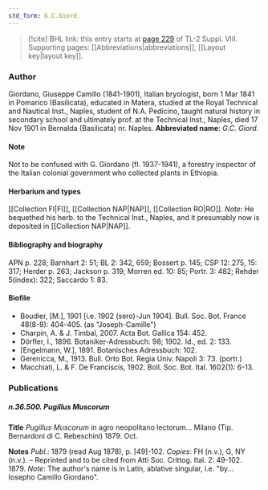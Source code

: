 ```yaml
---
std_form: G.C.Giord.
---
```


> [!cite] BHL link: this entry starts at [page 229](https://www.biodiversitylibrary.org/page/33258707) of TL-2 Suppl. VIII.
> Supporting pages: [[Abbreviations|abbreviations]], [[Layout key|layout key]].

### Author

Giordano, Giuseppe Camillo (1841-1901), Italian bryologist, born 1 Mar 1841 in Pomarico (Basilicata), educated in Matera, studied at the Royal Technical and Nautical Inst., Naples, student of N.A. Pedicino, taught natural history in secondary school and ultimately prof. at the Technical Inst., Naples, died 17 Nov 1901 in Bernalda (Basilicata) nr. Naples. 
**Abbreviated name**: *G.C. Giord.*

#### Note

Not to be confused with G. Giordano (fl. 1937-1941), a forestry inspector of the Italian colonial government who collected plants in Ethiopia.

#### Herbarium and types

[[Collection FI|FI]], [[Collection NAP|NAP]], [[Collection RO|RO]]. *Note*: He bequethed his herb. to the Technical Inst., Naples, and it presumably now is deposited in [[Collection NAP|NAP]].

#### Bibliography and biography

APN p. 228; Barnhart 2: 51; BL 2: 342, 659; Bossert p. 145; CSP 12: 275, 15: 317; Herder p. 263; Jackson p. 319; Morren ed. 10: 85; Portr. 3: 482; Rehder 5(index): 322; Saccardo 1: 83.

#### Biofile

- Boudier, \[M.\], 1901 \[i.e. 1902 (sero)-Jun 1904\]. Bull. Soc. Bot. France 48(8-9): 404-405. (as "Joseph-Camille")
- Charpin, A. & J. Timbal, 2007. Acta Bot. Gallica 154: 452.
- Dörfler, I., 1896. Botaniker-Adressbuch: 98; 1902. Id., ed. 2: 133.
- \[Engelmann, W.\], 1891. Botanisches Adressbuch: 102.
- Gerenicca, M., 1913. Bull. Orto Bot. Regia Univ. Napoli 3: 73. (portr.)
- Macchiati, L. & F. De Franciscis, 1902. Boll. Soc. Bot. Ital. 1602(1): 6-13.

### Publications

##### n.36.500. Pugillus Muscorum

**Title**
*Pugillus Muscorum* in agro neopolitano lectorum... Milano (Tip. Bernardoni di C. Rebeschini) 1879. Oct.

**Notes**
*Publ*.: 1879 (read Aug 1878), p. \[49\]-102. *Copies*: FH (n.v.), G, NY (n.v.). – Reprinted and to be cited from Atti Soc. Crittog. Ital. 2: 49-102. 1879.
*Note*: The author's name is in Latin, ablative singular, i.e. "by... Iosepho Camillo Giordano".

